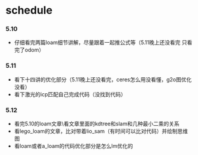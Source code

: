 # schedule
### 5.10
* 仔细看完两篇loam细节讲解，尽量跟着一起推公式等（5.11晚上还没看完 只看完了odom）

### 5.11
* 看下十四讲的优化部分（5.11晚上还没看完，ceres怎么用没看懂，g2o图优化没看）
* 看下激光的icp匹配自己完成代码（没找到代码）

### 5.12
* 看完5.10的loam文章\看文章里面的kdtree和slam和几种最小二乘的关系
* 看lego_loam的文章，比对带着lio_sam（有时间可以比对代码）并绘制思维图
* 看loam或者a_loam的代码优化部分是怎么lm优化的

